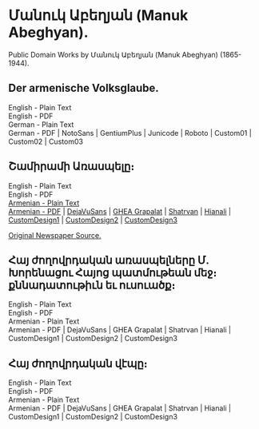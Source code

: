 # Մանուկ Աբեղյան (Manuk Abeghyan).

Public Domain Works by Մանուկ Աբեղյան (Manuk Abeghyan) (1865-1944).

## Der armenische Volksglaube.

English - Plain Text  
English - PDF  
German - Plain Text  
German - PDF | NotoSans | GentiumPlus | Junicode | Roboto | Custom01 | Custom02 | Custom03  

## Շամիրամի Առասպելը։

English - Plain Text  
English - PDF  
[Armenian - Plain Text](shamiram-legend/full-text-armenian.md)  
[Armenian - PDF](https://cdn.solaranamnesis.com/ManukAbeghyan/abeghyan-shamiram-legend-1901.pdf) | [DejaVuSans](https://cdn.solaranamnesis.com/ManukAbeghyan/abeghyan-shamiram-legend-1901-dejavusans.pdf) | [GHEA Grapalat](https://cdn.solaranamnesis.com/ManukAbeghyan/abeghyan-shamiram-legend-1901-GHEAGrapalat.pdf) | [Shatrvan](https://cdn.solaranamnesis.com/ManukAbeghyan/abeghyan-shamiram-legend-1901-shatrvan.pdf) | [Hianali](https://cdn.solaranamnesis.com/ManukAbeghyan/abeghyan-shamiram-legend-1901-hianali.pdf) | [CustomDesign1](https://cdn.solaranamnesis.com/ManukAbeghyan/abeghyan-shamiram-legend-1901-custom01.pdf) | [CustomDesign2](https://cdn.solaranamnesis.com/ManukAbeghyan/abeghyan-shamiram-legend-1901-custom02.pdf) | [CustomDesign3](https://cdn.solaranamnesis.com/ManukAbeghyan/abeghyan-shamiram-legend-1901-custom03.pdf)  

[Original Newspaper Source.](https://arar.sci.am/dlibra/publication/85135)

## Հայ ժողովրդական առասպելները Մ. Խորենացու Հայոց պատմութեան մեջ։ քննադատութիւն եւ ուսուածք։

English - Plain Text  
English - PDF  
Armenian - Plain Text  
Armenian - PDF | DejaVuSans | GHEA Grapalat | Shatrvan | Hianali | CustomDesign1 | CustomDesign2 | CustomDesign3  

## Հայ ժողովրդական վէպը։

English - Plain Text  
English - PDF  
Armenian - Plain Text  
Armenian - PDF | DejaVuSans | GHEA Grapalat | Shatrvan | Hianali | CustomDesign1 | CustomDesign2 | CustomDesign3  
